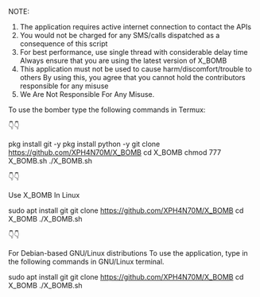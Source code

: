 NOTE:
1) The application requires active internet connection to contact the APIs
2) You would not be charged for any SMS/calls dispatched as a consequence of this script
3) For best performance, use single thread with considerable delay time
Always ensure that you are using the latest version of X_BOMB
4) This application must not be used to cause harm/discomfort/trouble to others
By using this, you agree that you cannot hold the contributors responsible for any misuse
5) We Are Not Responsible For Any Misuse.

To use the bomber type the following commands in Termux:

👇👇

pkg install git -y 
pkg install python -y 
git clone https://github.com/XPH4N70M/X_BOMB
cd X_BOMB
chmod 777 X_BOMB.sh
./X_BOMB.sh

👇👇

Use X_BOMB In Linux

sudo apt install git
git clone https://github.com/XPH4N70M/X_BOMB
cd X_BOMB
./X_BOMB.sh

👇👇

For Debian-based GNU/Linux distributions
To use the application, type in the following commands in GNU/Linux terminal.

sudo apt install git
git clone https://github.com/XPH4N70M/X_BOMB
cd X_BOMB
./X_BOMB.sh
